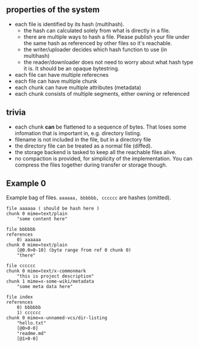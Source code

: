 ## properties of the system

- each file is identified by its hash (multihash).
    - the hash can calculated solely from what is directly in a file.
    - there are multiple ways to hash a file. Please publish your file under the same hash as referenced by other files so it's reachable.
    - the writer/uploader decides which hash function to use (in multihash)
    - the reader/downloader does not need to worry about what hash type it is. It should be an opaque bytestring.
- each file can have multiple referecnes
- each file can have multiple chunk
- each chunk can have multiple attributes (metadata)
- each chunk consists of multiple segments, either owning or referenced

## trivia

- each chunk **can** be flattened to a sequence of bytes. That loses some infomation that is important in, e.g. directory listing.
- filename is not included in the file, but in a directory file
- the directory file can be treated as a normal file (diffed).
- the storage backend is tasked to keep all the reachable files alive.
- no compaction is provided, for simplicity of the implementation. You can compress the files together during transfer or storage though.

## Example 0

Example bag of files. `aaaaaa, bbbbbb, cccccc` are hashes (omitted).

```
file aaaaaa ( should be hash here )
chunk 0 mime=text/plain
    "some content here"

file bbbbbb
references
    0) aaaaaa
chunk 0 mime=text/plain
    [@0.0>0-10] (byte range from ref 0 chunk 0)
    "there"

file cccccc
chunk 0 mime=text/x-commonmark
    "this is project description"
chunk 1 mime=x-some-wiki/metadata
    "some meta data here"

file index
references
    0) bbbbbb
    1) cccccc
chunk 0 mime=x-unnamed-vcs/dir-listing
    "hello.txt"
    [@0>0-0]
    "readme.md"
    [@1>0-0]
```
